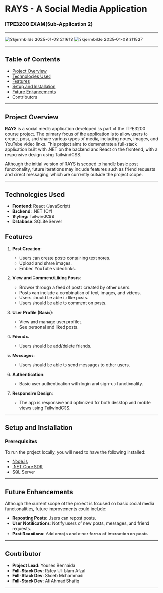 # RAYS - A Social Media Application
### ITPE3200 EXAM(Sub-Application 2)
---
![Skjermbilde 2025-01-08 211613](https://github.com/user-attachments/assets/c6cac04f-6c82-48b9-8812-590d97c10f87)
![Skjermbilde 2025-01-08 211527](https://github.com/user-attachments/assets/f1c4678f-351f-4e7d-8749-fe7bf289c436)

---
## Table of Contents
- [Project Overview](#project-overview)
- [Technologies Used](#technologies-used)
- [Features](#features)
- [Setup and Installation](#setup-and-installation)
- [Future Enhancements](#future-enhancements)
- [Contributors](#contributors)

---

## Project Overview

**RAYS** is a social media application developed as part of the ITPE3200 course project. The primary focus of the application is to allow users to create, post, and share various types of media, including notes, images, and YouTube video links. This project aims to demonstrate a full-stack application built with .NET on the backend and React on the frontend, with a responsive design using TailwindCSS.

Although the initial version of RAYS is scoped to handle basic post functionality, future iterations may include features such as friend requests and direct messaging, which are currently outside the project scope.

---

## Technologies Used

- **Frontend**: React (JavaScript) 
- **Backend**: .NET (C#) 
- **Styling**: TailwindCSS 
- **Database**: SQLite Server 

## Features

1. **Post Creation**:
   - Users can create posts containing text notes.
   - Upload and share images.
   - Embed YouTube video links.

2. **View and Comment/Liking Posts**:
   - Browse through a feed of posts created by other users.
   - Posts can include a combination of text, images, and videos.
   - Users should be able to like posts.
   - Users should be able to comment on posts.
     
3. **User Profile (Basic)**:
   - View and manage user profiles.
   - See personal and liked posts.
     
4. **Friends**:
   - Users should be add/delete friends.

5. **Messages**:
   - Users should be able to send messages to other users.
     
6. **Authentication**:
   - Basic user authentication with login and sign-up functionality.

7. **Responsive Design**:
   - The app is responsive and optimized for both desktop and mobile views using TailwindCSS.

---

## Setup and Installation

### Prerequisites

To run the project locally, you will need to have the following installed:

- [Node.js](https://nodejs.org/)
- [.NET Core SDK](https://dotnet.microsoft.com/download)
- [SQL Server](https://www.microsoft.com/en-us/sql-server/sql-server-downloads)

---
## Future Enhancements
Although the current scope of the project is focused on basic social media functionalities, future improvements could include:

- **Reposting Posts**: Users can repost posts.
- **User Notifications**: Notify users of new posts, messages, and friend requests.
- **Post Reactions**: Add emojis and other forms of interaction on posts.

---
## Contributor

- **Project Lead**: Younes Benhaida
- **Full-Stack Dev**: Rafey Ul-Islam Afzal
- **Full-Stack Dev**: Shoeb Mohammadi
- **Full-Stack Dev**: Ali Ahmad Shafiq

---

